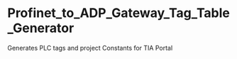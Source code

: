 # Profinet_to_ADP_Gateway_Tag_Table_Generator
Generates PLC tags and project Constants for TIA Portal

